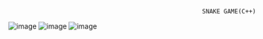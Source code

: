                                                           SNAKE GAME(C++)
                                                                  

![image](https://github.com/user-attachments/assets/af0af749-fef4-4e45-a302-2fa5a5e34fc9)
![image](https://github.com/user-attachments/assets/cf3c89d4-d510-49a8-8ff2-1902e2a05071)
![image](https://github.com/user-attachments/assets/7abad9e6-a680-4859-8b55-f6356cd1eeab)

